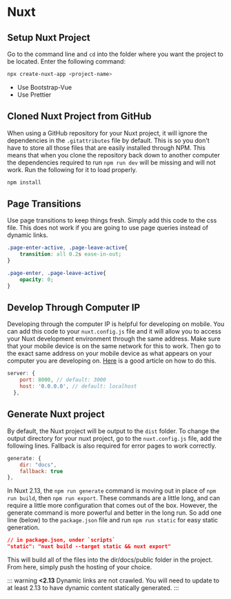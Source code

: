 # Nuxt

## Setup Nuxt Project

Go to the command line and `cd` into the folder where you want the project to be located. Enter the following command:

```bash
npx create-nuxt-app <project-name>
```

- Use Bootstrap-Vue
- Use Prettier

## Cloned Nuxt Project from GitHub

When using a GitHub repository for your Nuxt project, it will ignore the dependencies in the `.gitattributes` file by default. This is so you don't have to store all those files that are easily installed through NPM. This means that when you clone the repository back down to another computer the dependencies required to run `npm run dev` will be missing and will not work. Run the following for it to load properly.

```sh
npm install
```

## Page Transitions

Use page transitions to keep things fresh. Simply add this code to the css file. This does not work if you are going to use page queries instead of dynamic links.

``` css
.page-enter-active, .page-leave-active{
    transition: all 0.2s ease-in-out;
}

.page-enter, .page-leave-active{
    opacity: 0;
}
```

## Develop Through Computer IP

Developing through the computer IP is helpful for developing on mobile. You can add this code to your `nuxt.config.js` file and it will allow you to access your Nuxt development environment through the same address. Make sure that your mobile device is on the same network for this to work. Then go to the exact same address on your mobile device as what appears on your computer you are developing on. [Here](https://medium.com/@jpoechill/access-your-nuxt-js-development-server-on-mobile-a4d67ac88bc6) is a good article on how to do this.

``` js
server: {     
    port: 8000, // default: 3000     
    host: '0.0.0.0', // default: localhost   
  }, 
```

## Generate Nuxt project

By default, the Nuxt project will be output to the `dist` folder. To change the output directory for your nuxt project, go to the `nuxt.config.js` file, add the following lines. Fallback is also required for error pages to work correctly.

```js
generate: {
    dir: "docs",
    fallback: true
},
```

In Nuxt 2.13, the `npm run generate` command is moving out in place of `npm run build`, then `npm run export`. These commands are a little long, and can require a little more configuration that comes out of the box. However, the generate command is more powerful and better in the long run. So add one line (below) to the `package.json` file and run `npm run static` for easy static generation.

```json
// in package.json, under `scripts`
"static": "nuxt build --target static && nuxt export"
```

This will build all of the files into the dir/docs/public folder in the project. From here, simply push the hosting of your choice.

::: warning
**\<2.13** Dynamic links are not crawled. You will need to update to at least 2.13 to have dynamic content statically generated.
:::
